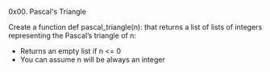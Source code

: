 0x00. Pascal's Triangle

Create a function def pascal_triangle(n): that returns a list of lists of integers representing the Pascal’s triangle of n:

- Returns an empty list if n <= 0
- You can assume n will be always an integer